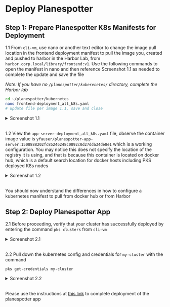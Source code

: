 # Deploy Planespotter

## Step 1: Prepare Planespotter K8s Manifests for Deployment

1.1 From `cli-vm`, use nano or another text editor to change the image pull location in the frontend deployment manifest to pull the image you, created and pushed to harbor in the Harbor Lab, from  `harbor.corp.local/library/frontend:v1`. Use the following commands to open the manifest in nano and then reference Screenshot 1.1 as needed to complete the update and save the file

_Note: If you have no `/planespotter/kuberenetes/` directory, complete the Harbor lab_

```bash
cd ~/planespotter/kubernetes
nano frontend-deployment_all_k8s.yaml
# update file per image 1.1, save and close
```

<details><summary>Screenshot 1.1 </summary>
<img src="images/2018-10-24-06-46-07.png">
</details>
<br/>

1.2 View the `app-server-deployment_all_k8s.yaml` file, observe the container image value is `yfauser/planespotter-app-server:1508888202fc85246248c0892c0d27dda34de8e1` which is a working configuration. You may notice this does not specify the location of the registry it is using, and that is because this container is located on docker hub, which is a default search location for docker hosts including PKS deployed K8s nodes

<details><summary>Screenshot 1.2 </summary>
<img src="images/2018-10-24-07-07-26.png">
</details>
<br/>

You should now understand the differences in how to configure a kubernetes manifest to pull from docker hub or from Harbor

## Step 2: Deploy Planespotter App

2.1 Before proceeding, verify that your cluster has successfully deployed by entering the command `pks clusters` from `cli-vm`

<details><summary>Screenshot 2.1 </summary>
<img src="images/2018-10-24-07-15-44.png">
</details>
<br/>

2.2 Pull down the kubernetes config and credentials for `my-cluster` with the command 

```
pks get-credentials my-cluster
```

<details><summary>Screenshot 2.2 </summary>
<img src="images/2018-10-24-07-17-19.png">
</details>
<br/>

Please use the instructions at [this link](https://github.com/CNA-Tech/PKS-Ninja/tree/master/LabGuides/BonusLabs/Deploy%20Planespotter%20Lab) to complete deployment of the planespotter app